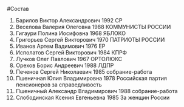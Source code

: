 #Состав
1. Барилов Виктор Александрович 1992 СР
2. Веселова Валерия Олеговна 1988 КОММУНИСТЫ РОССИИ
3. Гигаури Полина Иосифовна 1968 ЯБЛОКО
4. Григорьев Сергей Викторович 1970 ПАТРИОТЫ РОССИИ
5. Иванов Артем Вадимович 1976 ЕР
6. Исполатов Сергей Викторович 1984 КПРФ
7. Лучков Олег Павлович 1967 ОРТОЛЮКС
8. Орехов Борис Андреевич 1988 ЛДПР
9. Печенов Сергей Николаевич 1985 собрание-работа
10. Пшеничная Юлия Владимировна 1978 Российская партия пенсионеров за справедливость
11. Пшеничный Александр Владимирович 1988 собрание-работа
12. Слободинская Ксения Евгеньевна 1985 За женщин России
